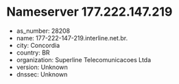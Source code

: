 # Nameserver 177.222.147.219

* as_number: 28208
* name: 177-222-147-219.interline.net.br.
* city: Concordia
* country: BR
* organization: Superline Telecomunicacoes Ltda
* version: Unknown
* dnssec: Unknown
